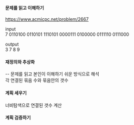 #### 문제를 읽고 이해하기
https://www.acmicpc.net/problem/2667

input</br>
7
0110100
0110101
1110101
0000111
0100000
0111110
0111000

output</br>
3
7
8
9

#### 재정의와 추상화<br>
-- 문제를 읽고 본인이 이해하기 쉬운 방식으로 해석<br>
각 연결된 묶음 수와 묶음안의 갯수

#### 계획 세우기<br>
너비탐색으로 연결된 갯수 계산

#### 계획 검증하기
